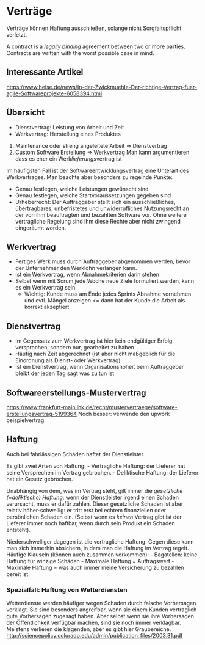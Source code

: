 # Verträge

Verträge können Haftung ausschließen, solange nicht Sorgfaltspflicht verletzt.

A contract is a _legally binding_ agreement between two or more parties.
Contracts are written with the worst possible case in mind.

## Interessante Artikel

https://www.heise.de/news/In-der-Zwickmuehle-Der-richtige-Vertrag-fuer-agile-Softwareprojekte-6058394.html

## Übersicht

- Dienstvertrag: Leistung von Arbeit und Zeit
- Werkvertrag: Herstellung eines Produktes

1. Maintenance oder streng angeleitete Arbeit => Dienstvertrag
2. Custom Software Erstellung => Werkvertrag
   Man kann argumentieren dass es eher ein Werk*lieferungs*vertrag ist

Im häufigsten Fall ist der Softwareentwicklungsvertrag eine Unterart des Werkvertrages.
Man beachte aber besonders zu regelnde Punkte:

- Genau festlegen, welche Leistungen gewünscht sind
- Genau festlegen, welche Startvoraussetzungen gegeben sind
- Urheberrecht:
  Der Auftraggeber stellt sich ein ausschließliches, übertragbares, unbefristetes und unwiderrufliches Nutzungsrecht an der von ihm beauftragten und bezahlten Software vor. Ohne weitere vertragliche Regelung sind ihm diese Rechte aber nicht zwingend eingeräumt worden.

## Werkvertrag

- Fertiges Werk muss durch Auftraggeber abgenommen werden, bevor der Unternehmer den Werklohn verlangen kann.
- Ist ein Werkvertrag, wenn Abnahmekriterien darin stehen
- Selbst wenn mit Scrum jede Woche neue Ziele formuliert werden, kann es ein Werkvertrag sein.
  - Wichtig: Kunde muss am Ende jedes Sprints Abnahme vornehmen und evtl. Mängel anzeigen <= dann hat der Kunde die Arbeit als korrekt akzeptiert

## Dienstvertrag

- Im Gegensatz zum Werkvertrag ist hier kein endgültiger Erfolg versprochen, sondern nur, gearbeitet zu haben.
- Häufig nach Zeit abgerechnet (ist aber nicht maßgeblich für die Einordnung als Dienst- oder Werkvertrag)
- Ist ein Dienstvertrag, wenn Organisationshoheit beim Auftraggeber bleibt der jeden Tag sagt was zu tun ist

## Softwareerstellungs-Mustervertrag

https://www.frankfurt-main.ihk.de/recht/mustervertraege/software-erstellungsvertrag-5199364
Noch besser: verwende den upwork beispielvertrag

## Haftung

Auch bei fahrlässigen Schäden haftet der Dienstleister.

Es gibt zwei Arten von Haftung: - Vertragliche Haftung: der Lieferer hat seine Versprechen im Vertrag gebrochen. - Deliktische Haftung: der Lieferer hat ein Gesetz gebrochen.

Unabhängig von dem, was im Vertrag steht, gilt immer die _gesetzliche (=deliktische) Haftung_: wenn der Dienstleister irgend einen Schaden verursacht, muss er dafür zahlen.
Dieser gesetzliche Schaden ist aber relativ höher-schwellig: er tritt erst bei echtem finanziellen oder persönlichen Schaden ein.
(Selbst wenn es _keinen_ Vertrag gibt ist der Lieferer immer noch haftbar, wenn durch sein Produkt ein Schaden entsteht).

Niederschwelliger dagegen ist die vertragliche Haftung.
Gegen diese kann man sich immerhin absichern, in dem man die Haftung im Vertrag regelt.
Häufige Klauseln (können auch zusammen vorkommen): - Bagatellen: keine Haftung für winzige Schäden - Maximale Haftung = Auftragswert - Maximale Haftung = was auch immer meine Versicherung zu bezahlen bereit ist.

### Spezialfall: Haftung von Wetterdiensten

Wetterdienste werden häufiger wegen Schaden durch falsche Vorhersagen verklagt.
Sie sind besonders angreifbar, wenn sie einem Kunden vertraglich gute Vorhersagen zugesagt haben.
Aber selbst wenn sie ihre Vorhersagen der Öffentlichkeit verfügbar machen, sind sie noch immer verklagbar.
Meistens verlieren die klagenden, aber es gibt hier Graubereiche.
http://sciencepolicy.colorado.edu/admin/publication_files/2003.31.pdf

